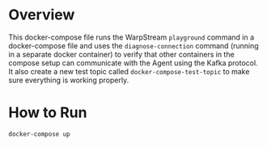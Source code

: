 # Overview

This docker-compose file runs the WarpStream `playground` command in a docker-compose file and uses the `diagnose-connection` command (running in a separate docker container) to verify that other containers in the compose setup can communicate with the Agent using the Kafka protocol. It also create a new test topic called `docker-compose-test-topic` to make sure everything is working properly.

# How to Run

`docker-compose up`